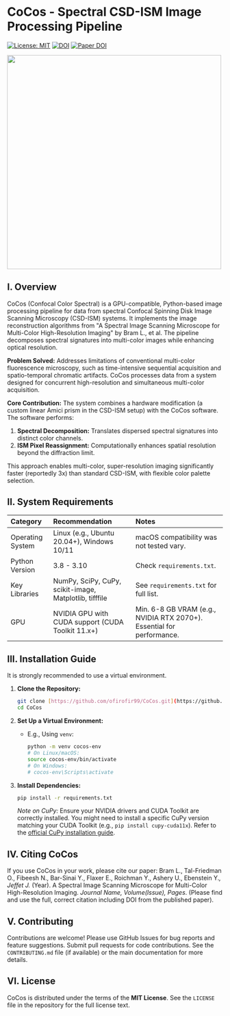 # CoCos - Spectral CSD-ISM Image Processing Pipeline

[![License: MIT](https://img.shields.io/badge/License-MIT-yellow.svg)](https://opensource.org/licenses/MIT)
[![DOI](https://zenodo.org/badge/DOI/10.5281/zenodo.XXXXXXX.svg)]()
[![Paper DOI](https://img.shields.io/badge/Paper%20DOI-10.XXXX%2FXXXXXX-brightgreen)]()


<img src="https://github.com/user-attachments/assets/f8ed6def-6690-48f4-a949-73bde453d7c0" width="500">

## I. Overview
CoCos (Confocal Color Spectral) is a GPU-compatible, Python-based image processing pipeline for data from spectral Confocal Spinning Disk Image Scanning Microscopy (CSD-ISM) systems. It implements the image reconstruction algorithms from "A Spectral Image Scanning Microscope for Multi-Color High-Resolution Imaging" by Bram L., et al. The pipeline decomposes spectral signatures into multi-color images while enhancing optical resolution.

**Problem Solved:** Addresses limitations of conventional multi-color fluorescence microscopy, such as time-intensive sequential acquisition and spatio-temporal chromatic artifacts. CoCos processes data from a system designed for concurrent high-resolution and simultaneous multi-color acquisition.

**Core Contribution:** The system combines a hardware modification (a custom linear Amici prism in the CSD-ISM setup) with the CoCos software. The software performs:
1.  **Spectral Decomposition:** Translates dispersed spectral signatures into distinct color channels.
2.  **ISM Pixel Reassignment:** Computationally enhances spatial resolution beyond the diffraction limit.

This approach enables multi-color, super-resolution imaging significantly faster (reportedly 3x) than standard CSD-ISM, with flexible color palette selection.

## II. System Requirements

| Category        | Recommendation                                         | Notes                                                        |
| :-------------- | :----------------------------------------------------- | :----------------------------------------------------------- |
| Operating System| Linux (e.g., Ubuntu 20.04+), Windows 10/11              | macOS compatibility was not tested vary.                                |
| Python Version  | 3.8 - 3.10                                             | Check `requirements.txt`.                                    |
| Key Libraries   | NumPy, SciPy, CuPy, scikit-image, Matplotlib, tifffile | See `requirements.txt` for full list.                        |
| GPU             | NVIDIA GPU with CUDA support (CUDA Toolkit 11.x+)      | Min. 6-8 GB VRAM (e.g., NVIDIA RTX 2070+). Essential for performance. |

## III. Installation Guide

It is strongly recommended to use a virtual environment.

1.  **Clone the Repository:**
    ```bash
    git clone [https://github.com/ofirofir99/CoCos.git](https://github.com/ofirofir99/CoCos.git)
    cd CoCos
    ```

2.  **Set Up a Virtual Environment:**
    * E.g., Using `venv`:
        ```bash
        python -m venv cocos-env
        # On Linux/macOS:
        source cocos-env/bin/activate
        # On Windows:
        # cocos-env\Scripts\activate
        ```
        
3.  **Install Dependencies:**
    ```bash
    pip install -r requirements.txt
    ```
    *Note on CuPy:* Ensure your NVIDIA drivers and CUDA Toolkit are correctly installed. You might need to install a specific CuPy version matching your CUDA Toolkit (e.g., `pip install cupy-cuda11x`). Refer to the [official CuPy installation guide](https://docs.cupy.dev/en/stable/install.html).


## IV. Citing CoCos

If you use CoCos in your work, please cite our paper:
    Bram L., Tal-Friedman O., Fibeesh N., Bar-Sinai Y., Flaxer E., Roichman Y., Ashery U., Ebenstein Y.*, Jeffet J.* (Year). A Spectral Image Scanning Microscope for Multi-Color High-Resolution Imaging. *Journal Name, Volume(Issue), Pages*. (Please find and use the full, correct citation including DOI from the published paper).

## V. Contributing

Contributions are welcome! Please use GitHub Issues for bug reports and feature suggestions. Submit pull requests for code contributions. See the `CONTRIBUTING.md` file (if available) or the main documentation for more details.

## VI. License

CoCos is distributed under the terms of the **MIT License**.
See the `LICENSE` file in the repository for the full license text.
